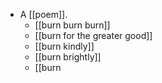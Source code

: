 - A [[poem]].
  - [[burn burn burn]]
  - [[burn for the greater good]]
  - [[burn kindly]]
  - [[burn brightly]]
  - [[burn 
